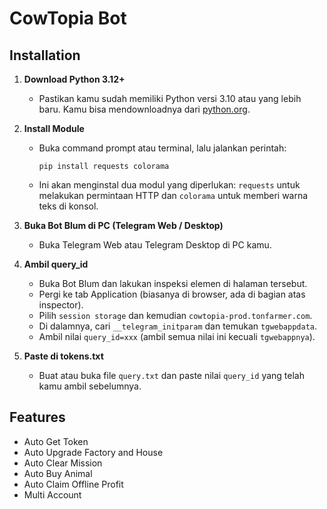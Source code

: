 
# CowTopia Bot



## Installation

1. **Download Python 3.12+**
   - Pastikan kamu sudah memiliki Python versi 3.10 atau yang lebih baru. Kamu bisa mendownloadnya dari [python.org](https://www.python.org/downloads/).

2. **Install Module**
   - Buka command prompt atau terminal, lalu jalankan perintah:
     ```
     pip install requests colorama
     ```
   - Ini akan menginstal dua modul yang diperlukan: `requests` untuk melakukan permintaan HTTP dan `colorama` untuk memberi warna teks di konsol.

3. **Buka Bot Blum di PC (Telegram Web / Desktop)**
   - Buka Telegram Web atau Telegram Desktop di PC kamu.

4. **Ambil query_id**
   - Buka Bot Blum dan lakukan inspeksi elemen di halaman tersebut.
   - Pergi ke tab Application (biasanya di browser, ada di bagian atas inspector).
   - Pilih `session storage` dan kemudian `cowtopia-prod.tonfarmer.com`.
   - Di dalamnya, cari `__telegram_initparam` dan temukan `tgwebappdata`.
   - Ambil nilai `query_id=xxx` (ambil semua nilai ini kecuali `tgwebappnya`).

5. **Paste di tokens.txt**
   - Buat atau buka file `query.txt` dan paste nilai `query_id` yang telah kamu ambil sebelumnya.
  
## Features
- Auto Get Token
- Auto Upgrade Factory and House
- Auto Clear Mission
- Auto Buy Animal
- Auto Claim Offline Profit
- Multi Account
